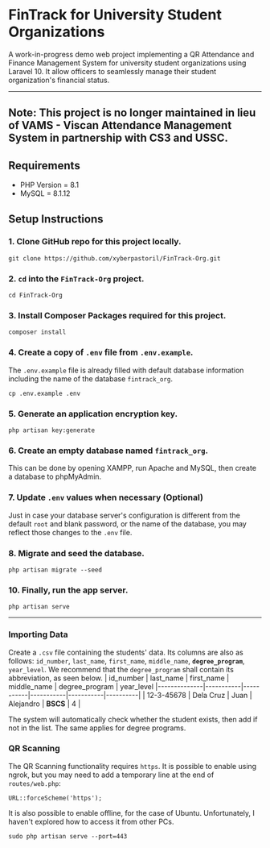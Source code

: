 # FinTrack for University Student Organizations

A work-in-progress demo web project implementing a QR Attendance and Finance Management System for university student organizations using Laravel 10. It allow officers to seamlessly manage their student organization's financial status.

----
**Note:** This project is no longer maintained in lieu of VAMS - Viscan Attendance Management System in partnership with CS3 and USSC.
----

## Requirements
- PHP Version = 8.1
- MySQL = 8.1.12

## Setup Instructions
### 1. Clone GitHub repo for this project locally.
```
git clone https://github.com/xyberpastoril/FinTrack-Org.git
```

### 2. `cd` into the `FinTrack-Org` project.
```
cd FinTrack-Org
```

### 3. Install Composer Packages required for this project.
```
composer install
```

### 4. Create a copy of `.env` file from `.env.example`. 
The `.env.example` file is already filled with default database information including the name of the database `fintrack_org`.
```
cp .env.example .env
```

### 5. Generate an application encryption key.
```
php artisan key:generate
```

### 6. Create an empty database named `fintrack_org`.
This can be done by opening XAMPP, run Apache and MySQL, then create a database to phpMyAdmin.

### 7. Update `.env` values when necessary (Optional)
Just in case your database server's configuration is different from the default `root` and blank password, or the name of the database, you may reflect those changes to the `.env` file.

### 8. Migrate and seed the database.
```
php artisan migrate --seed
```

### 10. Finally, run the app server.
```
php artisan serve
```
---

### Importing Data

Create a `.csv` file containing the students' data. Its columns are also as follows: `id_number`, `last_name`, `first_name`, `middle_name`, **`degree_program`**, `year_level`. We recommend that the `degree_program` shall contain its abbreviation, as seen below.
| id_number       | last_name     | first_name       | middle_name     | degree_program      | year_level
|--------------|-----------|-----------|-----------|-----------|----------|
| 12-3-45678 | Dela Cruz     | Juan | Alejandro | **BSCS** | 4 |

The system will automatically check whether the student exists, then add if not in the list. The same applies for degree programs.

### QR Scanning
The QR Scanning functionality requires `https`. It is possible to enable using ngrok, but you may need to add a temporary line at the end of `routes/web.php`:
```
URL::forceScheme('https');
```

It is also possible to enable offline, for the case of Ubuntu. Unfortunately, I haven't explored how to access it from other PCs.
```
sudo php artisan serve --port=443
```
